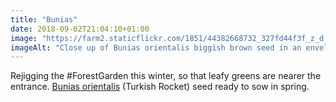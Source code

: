 ```yaml
---
title: "Bunias"
date: 2018-09-02T21:04:10+01:00
image: "https://farm2.staticflickr.com/1851/44382668732_327fd44f3f_z_d.jpg"
imageAlt: "Close up of Bunias orientalis biggish brown seed in an envelope"
---
```


Rejigging the #ForestGarden this winter, so that leafy greens are nearer the entrance. [Bunias orientalis](https://pfaf.org/user/plant.aspx?latinname=Bunias+orientalis) (Turkish Rocket) seed ready to sow in spring.
